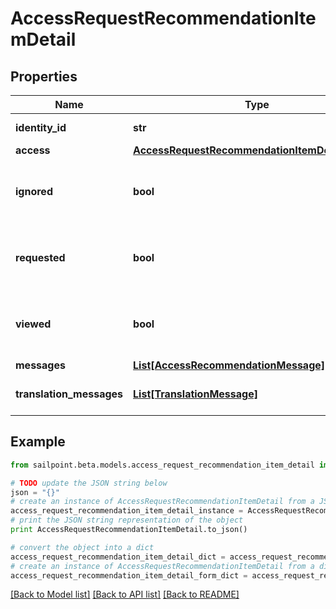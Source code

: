 # AccessRequestRecommendationItemDetail


## Properties

Name | Type | Description | Notes
------------ | ------------- | ------------- | -------------
**identity_id** | **str** | Identity ID for the recommendation | [optional] 
**access** | [**AccessRequestRecommendationItemDetailAccess**](AccessRequestRecommendationItemDetailAccess.md) |  | [optional] 
**ignored** | **bool** | Whether or not the identity has already chosen to ignore this recommendation. | [optional] 
**requested** | **bool** | Whether or not the identity has already chosen to request this recommendation. | [optional] 
**viewed** | **bool** | Whether or not the identity reportedly viewed this recommendation. | [optional] 
**messages** | [**List[AccessRecommendationMessage]**](AccessRecommendationMessage.md) |  | [optional] 
**translation_messages** | [**List[TranslationMessage]**](TranslationMessage.md) | The list of translation messages | [optional] 

## Example

```python
from sailpoint.beta.models.access_request_recommendation_item_detail import AccessRequestRecommendationItemDetail

# TODO update the JSON string below
json = "{}"
# create an instance of AccessRequestRecommendationItemDetail from a JSON string
access_request_recommendation_item_detail_instance = AccessRequestRecommendationItemDetail.from_json(json)
# print the JSON string representation of the object
print AccessRequestRecommendationItemDetail.to_json()

# convert the object into a dict
access_request_recommendation_item_detail_dict = access_request_recommendation_item_detail_instance.to_dict()
# create an instance of AccessRequestRecommendationItemDetail from a dict
access_request_recommendation_item_detail_form_dict = access_request_recommendation_item_detail.from_dict(access_request_recommendation_item_detail_dict)
```
[[Back to Model list]](../README.md#documentation-for-models) [[Back to API list]](../README.md#documentation-for-api-endpoints) [[Back to README]](../README.md)



